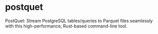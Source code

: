 # postquet
PostQuet: Stream PostgreSQL tables/queries to Parquet files seamlessly with this high-performance, Rust-based command-line tool.
